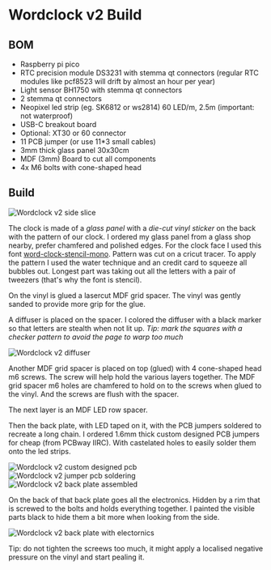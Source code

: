 # Wordclock v2 Build

## BOM

* Raspberry pi pico
* RTC precision module DS3231 with stemma qt connectors (regular RTC modules like pcf8523 will drift by almost an hour per year)
* Light sensor BH1750 with stemma qt connectors
* 2 stemma qt connectors
* Neopixel led strip (eg. SK6812 or ws2814) 60 LED/m, 2.5m (important: not waterproof)
* USB-C breakout board
* Optional: XT30 or 60 connector
* 11 PCB jumper (or use 11*3 small cables)
* 3mm thick glass panel 30x30cm
* MDF (3mm) Board to cut all components
* 4x M6 bolts with cone-shaped head

## Build

![Wordclock v2 side slice](/doc/img/side-slice.png)

The clock is made of a *glass panel* with a *die-cut vinyl sticker* on the back with the pattern of our clock. I ordered my glass panel from a glass shop nearby, prefer chamfered and polished edges. For the clock face I used this font [word-clock-stencil-mono](https://github.com/mrudelle/wordclock-stencil-mono). Pattern was cut on a cricut tracer. To apply the pattern I used the water technique and an credit card to squeeze all bubbles out. Longest part was taking out all the letters with a pair of tweezers (that's why the font is stencil).

On the vinyl is glued a lasercut MDF grid spacer. The vinyl was gently sanded to provide more grip for the glue.

A diffuser is placed on the spacer. I colored the diffuser with a black marker so that letters are stealth when not lit up. _Tip: mark the squares with a checker pattern to avoid the page to warp too much_

![Wordclock v2 diffuser](/doc/img/build-diffuser.jpg)

Another MDF grid spacer is placed on top (glued) with 4 cone-shaped head m6 screws. The screw will help hold the various layers together. The MDF grid spacer m6 holes are chamfered to hold on to the screws when glued to the vinyl. And the screws are flush with the spacer.

The next layer is an MDF LED row spacer.

Then the back plate, with LED taped on it, with the PCB jumpers soldered to recreate a long chain. I ordered 1.6mm thick custom designed PCB jumpers for cheap (from PCBway IIRC). With castelated holes to easily solder them onto the led strips.

![Wordclock v2 custom designed pcb](/doc/img/build-pcb.jpg)
![Wordclock v2 jumper pcb soldering](/doc/img/build-pcb-solder.jpg)
![Wordclock v2 back plate assembled](/doc/img/build-pcb-done.jpg)

On the back of that back plate goes all the electronics. Hidden by a rim that is screwed to the bolts and holds everything together. I painted the visible parts black to hide them a bit more when looking from the side.

![Wordclock v2 back plate with electornics](/doc/img/back.jpeg)

Tip: do not tighten the screews too much, it might apply a localised negative pressure on the vinyl and start pealing it.



